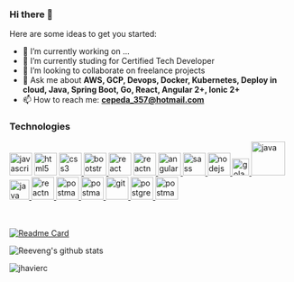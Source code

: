 ### Hi there 👋


Here are some ideas to get you started:

- 🔭 I’m currently working on ...
- 🌱 I’m currently studing for Certified Tech Developer
- 👯 I’m looking to collaborate on freelance projects
- 💬 Ask me about **AWS, GCP, Devops, Docker, Kubernetes, Deploy in cloud, Java, Spring Boot, Go, React, Angular 2+, Ionic 2+**
- 📫 How to reach me: **cepeda_357@hotmail.com**

<!--
<h3 align="left">Connect with me:</h3>
<p align="left">
<a href="https://www.linkedin.com/in/vmvaldez/" target="_blank"><img align="center" src="https://cdn.jsdelivr.net/npm/simple-icons@3.0.1/icons/linkedin.svg" alt="https://www.linkedin.com/in/vmvaldez/" height="30" width="40" /></a>
</p>
-->

<h3 align="left">Technologies</h3>
<p align="left"> 
    
<a href="https://developer.mozilla.org/en-US/docs/Web/JavaScript" target="_blank"> <img src="https://upload.wikimedia.org/wikipedia/commons/thumb/9/99/Unofficial_JavaScript_logo_2.svg/1024px-Unofficial_JavaScript_logo_2.svg.png" alt="javascript" width="40" height="40"/></a> 
 <a href="https://www.w3.org/html/" target="_blank"><img src="https://upload.wikimedia.org/wikipedia/commons/thumb/3/38/HTML5_Badge.svg/600px-HTML5_Badge.svg.png" alt="html5" width="40" height="40"/></a>
<a href="https://www.w3schools.com/css/" target="_blank"> <img src="https://cdn4.iconfinder.com/data/icons/social-media-logos-6/512/121-css3-512.png" alt="css3" width="40" height="40"/> </a><a href="https://getbootstrap.com" target="_blank"> <img src="https://upload.wikimedia.org/wikipedia/commons/thumb/b/b2/Bootstrap_logo.svg/1024px-Bootstrap_logo.svg.png" alt="bootstrap" width="40" height="40"/> </a> 
<a href="https://angular.io/" target="_blank"> <img src="https://seeklogo.com/images/R/react-logo-7B3CE81517-seeklogo.com.png" alt="react" width="40" height="40"/></a>
<a href="https://reactnative.dev/" target="_blank"> <img src="https://reactnative.dev/img/header_logo.svg" alt="reactnative" width="40" height="40"/> </a> 
<a href="https://redux.js.org" target="_blank"> <img src="https://angular.io/assets/images/logos/angular/angular.svg" alt="angular" width="40" height="40"/> </a> 
<a href="https://sass-lang.com" target="_blank"> <img src="https://upload.wikimedia.org/wikipedia/commons/thumb/9/96/Sass_Logo_Color.svg/1280px-Sass_Logo_Color.svg.png" alt="sass" width="40" height="40"/> </a>
<a href="https://nodejs.org" target="_blank"> <img src="https://nodejs.org/static/images/logo.svg" alt="nodejs" height="40"/> </a>
<a href="https://golang.org/" target="_blank"> <img src="https://golang.org/lib/godoc/images/go-logo-blue.svg" alt="golang" height="30"/> </a>
<a href="https://www.java.com/es/" target="_blank"> <img src="https://i.blogs.es/8d2420/650_1000_java/1366_2000.png" alt="java" height="60"/> </a>
<a href="https://spring.io/projects/spring-boot" target="_blank"> <img src="https://spring.io/images/spring-logo-9146a4d3298760c2e7e49595184e1975.svg" alt="java" height="35"/> </a>
<a href="https://www.docker.com/" target="_blank"> <img src="https://1000marcas.net/wp-content/uploads/2020/02/Docker-Logo.png" alt="reactnative" width="40"/> </a> 
<a href="https://kubernetes.io/" target="_blank"> <img src="https://d1.awsstatic.com/PAC/kuberneteslogo.eabc6359f48c8e30b7a138c18177f3fd39338e05.png" alt="postman" height="40"/> </a>
<a href="https://aws.amazon.com/es/?nc2=h_lg" target="_blank"> <img src="https://upload.wikimedia.org/wikipedia/commons/thumb/9/93/Amazon_Web_Services_Logo.svg/1024px-Amazon_Web_Services_Logo.svg.png" alt="postman" height="40"/> </a>
<a href="https://git-scm.com/" target="_blank"> <img src="https://www.vectorlogo.zone/logos/git-scm/git-scm-icon.svg" alt="git" width="40" height="40"/> </a> 
<a href="https://www.postgresql.org" target="_blank"> <img src="https://upload.wikimedia.org/wikipedia/commons/thumb/2/29/Postgresql_elephant.svg/1200px-Postgresql_elephant.svg.png" alt="postgresql" width="40" height="40"/> </a> 
<a href="https://postman.com" target="_blank"> <img src="https://www.vectorlogo.zone/logos/getpostman/getpostman-icon.svg" alt="postman" height="40"/> </a>


</br></br>
[![Readme Card](https://github-readme-stats.vercel.app/api/pin/?username=jhavierc&repo=github-readme-stats)](https://github.com/anuraghazra/github-readme-stats)


![Reeveng's github stats](https://github-readme-stats.vercel.app/api?username=jhavierc&show_icons=true&title_color=fff&icon_color=79ff97&text_color=9f9f9f&bg_color=151515)

<p><img align="left" src="https://github-readme-stats.vercel.app/api/top-langs?username=jhavierc&show_icons=true&locale=en&layout=compact&title_color=fff&icon_color=79ff97&text_color=9f9f9f&bg_color=151515" alt="jhavierc" /></p>

   
